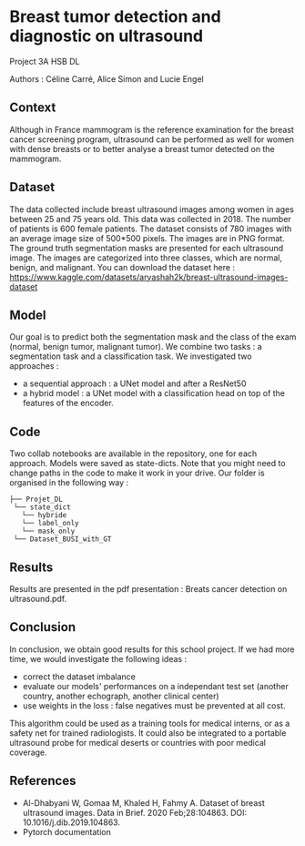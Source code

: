 # Breast tumor detection and diagnostic on ultrasound
Project 3A HSB DL

Authors : Céline Carré, Alice Simon and Lucie Engel 

## Context

Although in France mammogram is the reference examination for the breast cancer screening program, ultrasound can be performed as well for women with dense breasts or to better analyse a breast tumor detected on the mammogram. 

## Dataset

The data collected include breast ultrasound images among women in ages between 25 and 75 years old. This data was collected in 2018. The number of patients is 600 female patients. The dataset consists of 780 images with an average image size of 500*500 pixels. The images are in PNG format. The ground truth segmentation masks are presented for each ultrasound image. The images are categorized into three classes, which are normal, benign, and malignant.
You can download the dataset here : 
https://www.kaggle.com/datasets/aryashah2k/breast-ultrasound-images-dataset

## Model 

Our goal is to predict both the segmentation mask and the class of the exam (normal, benign tumor, malignant tumor). We combine two tasks : a segmentation task and a classification task. 
We investigated two approaches : 
* a sequential approach : a UNet model and after a ResNet50
* a hybrid model : a UNet model with a classification head on top of the features of the encoder. 

## Code

Two collab notebooks are available in the repository, one for each approach. Models were saved as state-dicts. Note that you might need to change paths in the code to make it work in your drive. Our folder is organised in the following way : 

```
├── Projet_DL
 └── state_dict
   └── hybride
   └── label_only
   └── mask_only
 └── Dataset_BUSI_with_GT
```
## Results

Results are presented in the pdf presentation : Breats cancer detection on ultrasound.pdf.

## Conclusion

In conclusion, we obtain good results for this school project. If we had more time, we would investigate the following ideas : 
* correct the dataset imbalance 
* evaluate our models' performances on a independant test set (another country, another echograph, another clinical center)
* use weights in the loss : false negatives must be prevented at all cost.

This algorithm could be used as a training tools for medical interns, or as a safety net for trained radiologists. It could also be integrated to a portable ultrasound probe for medical deserts or countries with poor medical coverage.

## References 

* Al-Dhabyani W, Gomaa M, Khaled H, Fahmy A. Dataset of breast ultrasound images. Data in Brief. 2020 Feb;28:104863. DOI: 10.1016/j.dib.2019.104863.
* Pytorch documentation
